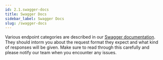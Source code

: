 ```yaml
---
id: 2.1.swagger-docs
title: Swagger Docs
sidebar_label: Swagger Docs
slug: /swagger-docs
---
```


Various endpoint categories are described in our [Swagger documentation](https://api.thx.network/v1/docs). They should intorm you about the request format they expect and what kind of responses will be given. Make sure to read through this carefully and please notify our team when you encounter any issues.